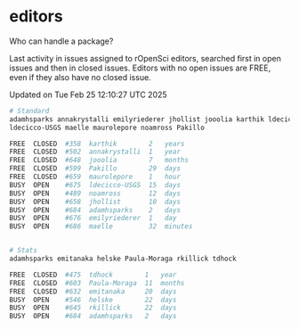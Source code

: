 # editors

Who can handle a package?

Last activity in issues assigned to rOpenSci editors, searched first in open
issues and then in closed issues. Editors with no open issues are FREE, even if
they also have no closed issue.


Updated on Tue Feb 25 12:10:27 UTC 2025

```bash
# Standard
adamhsparks annakrystalli emilyriederer jhollist jooolia karthik ldecicco
ldecicco-USGS maelle maurolepore noamross Pakillo

FREE  CLOSED  #358  karthik        2   years
FREE  CLOSED  #502  annakrystalli  1   year
FREE  CLOSED  #648  jooolia        7   months
FREE  CLOSED  #599  Pakillo        29  days
FREE  CLOSED  #659  maurolepore    1   hour
BUSY  OPEN    #675  ldecicco-USGS  15  days
BUSY  OPEN    #489  noamross       12  days
BUSY  OPEN    #658  jhollist       10  days
BUSY  OPEN    #684  adamhsparks    2   days
BUSY  OPEN    #676  emilyriederer  1   day
BUSY  OPEN    #686  maelle         32  minutes


# Stats
adamhsparks emitanaka helske Paula-Moraga rkillick tdhock

FREE  CLOSED  #475  tdhock        1   year
FREE  CLOSED  #603  Paula-Moraga  11  months
FREE  CLOSED  #632  emitanaka     20  days
BUSY  OPEN    #546  helske        22  days
BUSY  OPEN    #645  rkillick      22  days
BUSY  OPEN    #684  adamhsparks   2   days
```
